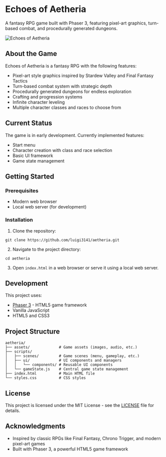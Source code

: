 # Echoes of Aetheria

A fantasy RPG game built with Phaser 3, featuring pixel-art graphics, turn-based combat, and procedurally generated dungeons.

![Echoes of Aetheria](https://github.com/luigi3141/aetheria/raw/master/assets/screenshots/character-creation.png)

## About the Game

Echoes of Aetheria is a fantasy RPG with the following features:

- Pixel-art style graphics inspired by Stardew Valley and Final Fantasy Tactics
- Turn-based combat system with strategic depth
- Procedurally generated dungeons for endless exploration
- Crafting and progression systems
- Infinite character leveling
- Multiple character classes and races to choose from

## Current Status

The game is in early development. Currently implemented features:

- Start menu
- Character creation with class and race selection
- Basic UI framework
- Game state management

## Getting Started

### Prerequisites

- Modern web browser
- Local web server (for development)

### Installation

1. Clone the repository:
```
git clone https://github.com/luigi3141/aetheria.git
```

2. Navigate to the project directory:
```
cd aetheria
```

3. Open `index.html` in a web browser or serve it using a local web server.

## Development

This project uses:

- [Phaser 3](https://phaser.io/phaser3) - HTML5 game framework
- Vanilla JavaScript
- HTML5 and CSS3

## Project Structure

```
aetheria/
├── assets/             # Game assets (images, audio, etc.)
├── scripts/
│   ├── scenes/         # Game scenes (menu, gameplay, etc.)
│   ├── ui/             # UI components and managers
│   │   └── components/ # Reusable UI components
│   └── gameState.js    # Central game state management
├── index.html          # Main HTML file
└── styles.css          # CSS styles
```

## License

This project is licensed under the MIT License - see the [LICENSE](LICENSE) file for details.

## Acknowledgments

- Inspired by classic RPGs like Final Fantasy, Chrono Trigger, and modern pixel-art games
- Built with Phaser 3, a powerful HTML5 game framework
